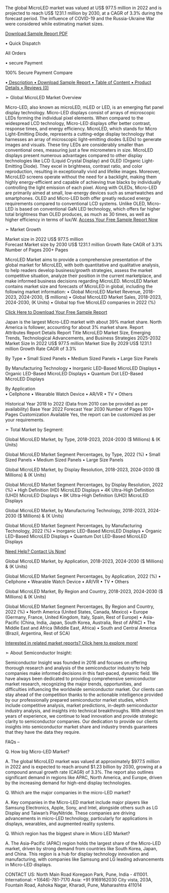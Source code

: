 The global MicroLED market was valued at US$ 977.5 million in 2022 and is projected to reach US$ 1231.1 million by 2030, at a CAGR of 3.3% during the forecast period. The influence of COVID-19 and the Russia-Ukraine War were considered while estimating market sizes.

[Download Sample Report PDF](https://semiconductorinsight.com/report/microled-market/)

•	Quick Dispatch

All Orders

•	secure Payment

100% Secure Payment
Compare

•[	Description
•	Download Sample Report
•	Table of Content
•	Product Details
•	Reviews (0)](https://semiconductorinsight.com/report/microled-market/)

➣ Global MicroLED Market Overview

Micro-LED, also known as microLED, mLED or LED, is an emerging flat panel display technology. Micro-LED displays consist of arrays of microscopic LEDs forming the individual pixel elements. When compared to the widespread LCD technology, Micro-LED displays offer better contrast, response times, and energy efficiency.
MicroLED, which stands for Micro Light-Emitting Diode, represents a cutting-edge display technology that harnesses an array of microscopic light-emitting diodes (LEDs) to generate images and visuals. These tiny LEDs are considerably smaller than conventional ones, measuring just a few micrometers in size.
MicroLED displays present numerous advantages compared to other display technologies like LCD (Liquid Crystal Display) and OLED (Organic Light-Emitting Diode). They excel in brightness, contrast ratio, and color reproduction, resulting in exceptionally vivid and lifelike images. Moreover, MicroLED screens operate without the need for a backlight, making them highly energy-efficient and capable of achieving true blacks by individually controlling the light emission of each pixel.
Along with OLEDs, Micro-LED are primarily aimed at small, low-energy devices such as smartwatches and smartphones. OLED and Micro-LED both offer greatly reduced energy requirements compared to conventional LCD systems. Unlike OLED, Micro-LED is based on conventional GaN LED technology, which offers far higher total brightness than OLED produces, as much as 30 times, as well as higher efficiency in terms of lux/W.
[Access Your Free Sample Report Now](https://semiconductorinsight.com/report/microled-market/)

➣ Market Growth

Market size in 2022	US$ 977.5 million	
Forecast Market size by 2030	US$ 1231.1 million
Growth Rate	CAGR of 3.3%	
Number of Pages	200+ Pages

MicroLED Market aims to provide a comprehensive presentation of the global market for MicroLED, with both quantitative and qualitative analysis, to help readers develop business/growth strategies, assess the market competitive situation, analyze their position in the current marketplace, and make informed business decisions regarding MicroLED. MicroLED Market contains market size and forecasts of MicroLED in global, including the following market information:
•	Global MicroLED Market Revenue, 2018-2023, 2024-2030, ($ millions)
•	Global MicroLED Market Sales, 2018-2023, 2024-2030, (K Units)
•	Global top five MicroLED companies in 2022 (%)

[Click Here to Download Your Free Sample Report](https://semiconductorinsight.com/report/microled-market/)

Japan is the largest Micro-LED market with about 39% market share. North America is follower, accounting for about 3% market share.
Report Attributes	Report Details
Report Title	MicroLED Market Size, Emerging Trends, Technological Advancements, and Business Strategies 2025-2032
Market Size In 2022	US$ 977.5 million
Market Size By 2029	US$ 1231.1 million
Growth Rate	CAGR of 3.3%

By Type
•	Small Sized Panels
•	Medium Sized Panels
•	Large Size Panels

By Manufacturing Technology	
•	Inorganic LED-Based MicroLED Displays
•	Organic LED-Based MicroLED Displays
•	Quantum Dot LED-Based MicroLED Displays

By Application	
•	Cellphone
•	Wearable Watch Device
•	AR/VR
•	TV
•	Others

Historical Year	2018 to 2022 (Data from 2010 can be provided as per availability)
Base Year	2022
Forecast Year	2030
Number of Pages	100+ Pages
Customization Available	Yes, the report can be customized as per your requirements.

➣ Total Market by Segment:

Global MicroLED Market, by Type, 2018-2023, 2024-2030 ($ Millions) & (K Units)

Global MicroLED Market Segment Percentages, by Type, 2022 (%)
•	Small Sized Panels
•	Medium Sized Panels
•	Large Size Panels

Global MicroLED Market, by Display Resolution, 2018-2023, 2024-2030 ($ Millions) & (K Units)

Global MicroLED Market Segment Percentages, by Display Resolution, 2022 (%)
•	High Definition (HD) MicroLED Displays
•	4K Ultra-High Definition (UHD) MicroLED Displays
•	8K Ultra-High Definition (UHD) MicroLED Displays

Global MicroLED Market, by Manufacturing Technology, 2018-2023, 2024-2030 ($ Millions) & (K Units)

Global MicroLED Market Segment Percentages, by Manufacturing Technology, 2022 (%)
•	Inorganic LED-Based MicroLED Displays
•	Organic LED-Based MicroLED Displays
•	Quantum Dot LED-Based MicroLED Displays

[Need Help? Contact Us Now!](https://semiconductorinsight.com/report/microled-market/)

Global MicroLED Market, by Application, 2018-2023, 2024-2030 ($ Millions) & (K Units)

Global MicroLED Market Segment Percentages, by Application, 2022 (%)
•	Cellphone
•	Wearable Watch Device
•	AR/VR
•	TV
•	Others

Global MicroLED Market, By Region and Country, 2018-2023, 2024-2030 ($ Millions) & (K Units)

Global MicroLED Market Segment Percentages, By Region and Country, 2022 (%)
•	North America (United States, Canada, Mexico)
•	Europe (Germany, France, United Kingdom, Italy, Spain, Rest of Europe)
•	Asia-Pacific (China, India, Japan, South Korea, Australia, Rest of APAC)
•	The Middle East and Africa (Middle East, Africa)
•	South and Central America (Brazil, Argentina, Rest of SCA)

[Interested in related market reports? Click here to explore more!](https://semiconductorinsight.com/report/microled-market/)

➣ About Semiconductor Insight:

Semiconductor Insight was founded in 2016 and focuses on offering thorough research and analysis of the semiconductor industry to help companies make informed decisions in this fast-paced, dynamic field. We have always been dedicated to providing comprehensive semiconductor market research, recognizing the major trends, opportunities, and difficulties influencing the worldwide semiconductor market.
Our clients can stay ahead of the competition thanks to the actionable intelligence provided by our professionally prepared semiconductor market studies, which include competitive analysis, market predictions, in-depth semiconductor industry analysis, and insights into technical breakthroughs. With almost ten years of experience, we continue to lead innovation and provide strategic clarity to semiconductor companies.
Our dedication to provide our clients insights into semiconductor market share and industry trends guarantees that they have the data they require.
 
FAQs –
 
Q. How big Micro-LED Market?

A. The global MicroLED market was valued at approximately $977.5 million in 2022 and is expected to reach around $1.23 billion by 2030, growing at a compound annual growth rate (CAGR) of 3.3%. The report also outlines significant demand in regions like APAC, North America, and Europe, driven by the increasing demand for high-end display technologies.

Q. Which are the major companies in the micro-LED market?

A. Key companies in the Micro-LED market include major players like Samsung Electronics, Apple, Sony, and Intel, alongside others such as LG Display and Taiwan’s PlayNitride. These companies are driving advancements in micro-LED technology, particularly for applications in displays, wearables, and augmented reality systems.

Q. Which region has the biggest share in Micro LED Market?

A. The Asia-Pacific (APAC) region holds the largest share of the Micro-LED market, driven by strong demand from countries like South Korea, Japan, and China. This region is a hub for display technology innovation and manufacturing, with companies like Samsung and LG leading advancements in Micro-LED displays.

CONTACT US:
North Main Road Koregaon Park, Pune, India - 411001.
International: +1(646)-781-7170
Asia: +91 9169162030
City vista, 203A, Fountain Road, Ashoka Nagar, Kharadi, Pune, Maharashtra 411014
